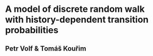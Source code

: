 # A model of discrete random walk with history-dependent transition probabilities
## Petr Volf & Tomáš Kouřim